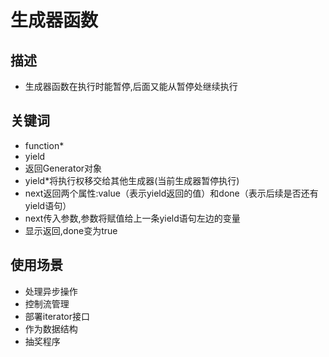 # 生成器函数

## 描述
- 生成器函数在执行时能暂停,后面又能从暂停处继续执行

## 关键词
- function*
- yield
- 返回Generator对象
- yield*将执行权移交给其他生成器(当前生成器暂停执行)
- next返回两个属性:value（表示yield返回的值）和done（表示后续是否还有yield语句）
- next传入参数,参数将赋值给上一条yield语句左边的变量
- 显示返回,done变为true

## 使用场景
- 处理异步操作
- 控制流管理
- 部署iterator接口
- 作为数据结构
- 抽奖程序